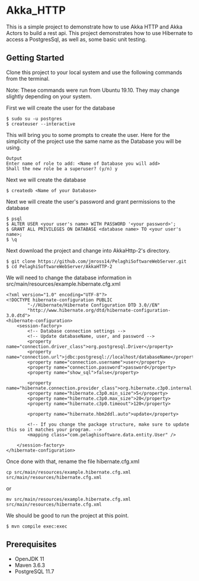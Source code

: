 # Akka_HTTP
This is a simple project to demonstrate how to use Akka HTTP and Akka Actors to build a rest api. This project demonstrates how to use Hibernate to access a PostgresSql, as well as, some basic unit testing.

## Getting Started
Clone this project to your local system and use the following commands from the terminal.

Note: These commands were run from Ubuntu 19.10. They may change slightly depending on your system.

First we will create the user for the database
```
$ sudo su -u postgres
$ createuser --interactive
```
This will bring you to some prompts to create the user. Here for the simplicity of the project use the same name as the Database you will be using.
```
Output
Enter name of role to add: <Name of Database you will add>
Shall the new role be a superuser? (y/n) y
```
Next we will create the database
```
$ createdb <Name of your Database>
```
Next we will create the user's password and grant permissions to the database
```
$ psql
$ ALTER USER <your user's name> WITH PASSWORD '<your password>';
$ GRANT ALL PRIVILEGES ON DATABASE <database name> TO <your user's name>;
$ \q
```
Next download the project and change into AkkaHttp-2's directory.
```
$ git clone https://github.com/jmross14/PelaghiSoftwareWebServer.git
$ cd PelaghiSoftwareWebServer/AkkaHTTP-2
```
We will need to change the database information in src/main/resources/example.hibernate.cfg.xml
```
<?xml version="1.0" encoding="UTF-8"?>
<!DOCTYPE hibernate-configuration PUBLIC
        "-//Hibernate/Hibernate Configuration DTD 3.0//EN"
        "http://www.hibernate.org/dtd/hibernate-configuration-3.0.dtd">
<hibernate-configuration>
    <session-factory>
        <!-- Database connection settings -->
        <!-- Update databaseName, user, and password -->
        <property name="connection.driver_class">org.postgresql.Driver</property>
        <property name="connection.url">jdbc:postgresql://localhost/databaseName</property>
        <property name="connection.username">user</property>
        <property name="connection.password">password</property>
        <property name="show_sql">false</property>

        <property name="hibernate.connection.provider_class">org.hibernate.c3p0.internal.C3P0ConnectionProvider</property>
        <property name="hibernate.c3p0.min_size">5</property>
        <property name="hibernate.c3p0.max_size">20</property>
        <property name="hibernate.c3p0.timeout">120</property>

        <property name="hibernate.hbm2ddl.auto">update</property>

        <!-- If you change the package structure, make sure to update this so it matches your program. -->
        <mapping class="com.pelaghisoftware.data.entity.User" />

    </session-factory>
</hibernate-configuration>
```
Once done with that, rename the file hibernate.cfg.xml

```
cp src/main/resources/example.hibernate.cfg.xml src/main/resources/hibernate.cfg.xml
```
or
```
mv src/main/resources/example.hibernate.cfg.xml src/main/resources/hibernate.cfg.xml
```
We should be good to run the project at this point.
```
$ mvn compile exec:exec
``` 
## Prerequisites
* OpenJDK 11
* Maven 3.6.3
* PostgreSQL 11.7
